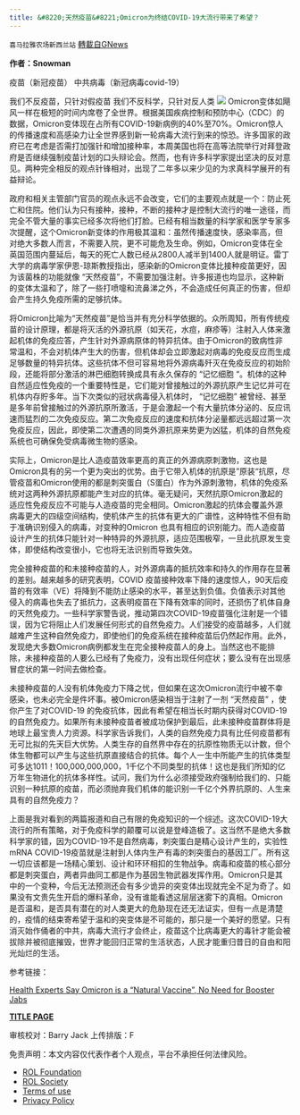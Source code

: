 ```yaml
---
title: &#8220;天然疫苗&#8221;Omicron为终结COVID-19大流行带来了希望？
---
```

`喜马拉雅农场新西兰站` [轉載自GNews](https://gnews.org/zh-hans/1839452/)

**作者：Snowman**

疫苗（新冠疫苗）
中共病毒（新冠病毒covid-19）

我们不反疫苗，只针对假疫苗
我们不反科学，只针对反人类
![](https://assets.gnews.org/wp-content/uploads/2022/01/Omicron.jpg)
Omicron变体如飓风一样在极短的时间内席卷了全世界。根据美国疾病控制和预防中心（CDC）的数据，Omicron变体现在占所有COVID-19新病例的40%至70%。Omicron惊人的传播速度和高感染力让全世界感到新一轮病毒大流行到来的惊恐。许多国家的政府已在考虑是否需打加强针和增加接种率，本周美国也将在高等法院举行对拜登政府是否继续强制疫苗计划的口头辩论会。然而，也有许多科学家提出坚决的反对意见。两种完全相反的观点针锋相对，出现了二年多以来少见的为求真科学展开的有益辩论。

政府和相关主管部门官员的观点永远不会改变，它们的主要观点就是一个：防止死亡和住院。他们认为只有接种，接种，不断的接种才是控制大流行的唯一途径，而完全不管大量的事实已经多次将他们打脸。已经有相当数量的科学家和医学专家多次提醒，这个Omicron新变体的作用极其温和：虽然传播速度快，感染率高，但对绝大多数人而言，不需要入院，更不可能危及生命。例如，Omicron变体在全英国范围内蔓延后，每天的死亡人数已经从2800人减半到1400人就是明证。雷丁大学的病毒学家伊恩-琼斯教授指出，感染新的Omicron变体比接种疫苗更好，因为该菌株的功能就像 “天然疫苗”，不需要加强注射。许多报道也均显示，这种新的变体太温和了，除了一些打喷嚏和流鼻涕之外，不会造成任何真正的伤害，但却会产生持久免疫所需的足够抗体。

将Omicron比喻为“天然疫苗”是恰当并有充分科学依据的。众所周知，所有传统疫苗的设计原理，都是将灭活的外源抗原（如天花，水痘，麻疹等）注射入人体来激起机体的免疫应答，产生针对外源病原体的特异抗体。由于Omicron的致病性非常温和，不会对机体产生大的伤害，但机体却会立即激起对病毒的免疫反应而生成足够数量的特异抗体。这些抗体不但可容易地将外源病毒歼灭在免疫反应的初始阶段，还能将部分激活的淋巴细胞转换成具有永久保存的 “记忆细胞 “。机体的这种自然适应性免疫的一个重要特性是，它们能对曾接触过的外源抗原产生记忆并可在机体内存貯多年。当下次类似的冠状病毒侵入机体时， “记忆细胞” 被曾经、甚至是多年前曾接触过的外源抗原所激活，于是会激起一个有大量抗体分泌的、反应讯速而猛烈的二次免疫反应。第二次免疫反应的速度和抗体分泌量都远远超过第一次免疫反应，因此，即使第二次遭遇的同类外源抗原来势更为凶猛，机体的自然免疫系统也可确保免受病毒微生物的感染。

实际上，Omicron是比人造疫苗效率更高的真正的外源病原刺激物，这也是Omicron具有的另一个更为突出的优势。由于它带入机体的抗原是”原装“抗原，尽管疫苗和Omicron使用的都是刺突蛋白（S蛋白）作为外源刺激物，机体的免疫系统对这两种外源抗原都能产生对应的抗体。毫无疑问，天然抗原Omicron激起的适应性免疫反应不可能与人造疫苗的完全相同。Omicron激起的抗体会覆盖外源病毒更大的四级空间结构，使机体产生的抗体有更大的广谱性，这种特性不但有助于准确识别侵入的病毒，对变种的Omicron 也具有相应的识别能力。而人造疫苗设计产生的抗体只能针对一种特异的外源抗原，适应范围极窄，一旦此抗原发生变体，即使结构改变很小，它也将无法识别而导致失效。

完全接种疫苗的和未接种疫苗的人，对外源病毒的抵抗效率和持久的作用存在显著的差别。越来越多的研究表明，COVID 疫苗接种效率下降的速度惊人，90天后疫苗的有效率（VE）将降到不能防止感染的水平，甚至达到负值。负值表示对其他侵入的病毒也失去了抵抗力，这表明疫苗在下降有效率的同时，还损伤了机体自身的天然免疫力。一些科学家警告说，推动第四次COVID-19疫苗强化注射是一个错误，因为它将阻止人们发展任何形式的自然免疫力。人们接受的疫苗越多，人们就越难产生这种自然免疫力，即使他们的免疫系统在接种疫苗后仍然起作用。此外，发现绝大多数Omicron病例都发生在完全接种疫苗人的身上。当然这也不能排除，未接种疫苗的人要么已经有了免疫力，没有出现任何症状；要么没有在出现感冒症状的第一时间去做检查。

未接种疫苗的人没有机体免疫力下降之忧，但如果在这次Omicron流行中被不幸感染，也未必完全是件坏事。被Omicron感染相当于注射了一剂 “天然疫苗” ，使你产生了对COVID-19 的免疫抗体，因此有希望在相当长时期内获得对COVID-19的自然免疫力。如果所有未接种疫苗者被成功保护到最后，此未接种疫苗群体将是地球上最宝贵人力资源。科学家告诉我们，人类的自然免疫力具有比任何疫苗都有无可比拟的先天巨大优势。人类生存的自然界中存在的抗原性物质无以计数，但个体生物都可以产生与这些抗原直接结合的抗体。每个人一生中所能产生的抗体类型可多达1011！100,000,000,000，1千亿个不同类型的抗体！这也是我们所知的亿万年生物进化的抗体多样性。试问，我们为什么必须接受政府强制给我们的、只能识别一种抗原的疫苗，而必须抛弃我们机体的能识别一千亿个外界抗原的、人生来具有的自然免疫力？

上面是我对看到的两篇报道和自己有限的免疫知识的一个综述。这次COVID-19大流行的所有策略，对于免疫科学的颠覆可以说是登峰造极了。这当然不是绝大多数科学家的错，因为COVID-19不是自然病毒，刺突蛋白是精心设计产生的，实验性mRNA COVID-19疫苗就是注射到人体内生产有毒的刺突蛋白的基因工厂。所有这一切应该都是一场精心䇿划、设计和环环相扣的生物战争。病毒和疫苗的核心部分都是刺突蛋白，两者异曲同工都是作为基因生物武器发挥作用。Omicron只是其中的一个变种，今后无法预测还会有多少诡异的突变体出现就完全不足为奇了。如果没有文贵先生开启的爆料革命，没有谁能看透这层层迷雾下的真相。Omicron是否温和，是否具有潜在的对人类更大的危胁现在还无法证实，但有一点是清楚的，疫情的结束寄希望于温和的突变体是不可能的，那只是一个美好的愿望。只有消灭始作俑者的中共，病毒大流行才会终止，疫苗这个比病毒更大的毒针才能会被拔除并被彻底摧毁，世界才能回归正常的生活状态，人民才能重归昔日的自由和阳光灿烂的生活。

参考链接：

[Health Experts Say Omicron is a “Natural Vaccine”, No Need for Booster Jabs](https://dailyexpose.uk/2022/01/06/health-experts-say-omicron-is-a-natural-vaccine-no-need-for-booster-jabs/)

**[TITLE PAGE](https://www.medrxiv.org/content/10.1101/2021.12.20.21267966v2.full.pdf)**



审核校对：Barry Jack
上传排版：F

 

免责声明：本文内容仅代表作者个人观点，平台不承担任何法律风险。

- [ROL Foundation](https://rolfoundation.org/)
- [ROL Society](https://rolsociety.org/)
- [Terms of use](https://gnews.org/terms-of-use-3/)
- [Privacy Policy](https://gnews.org/privacy-policy/)
